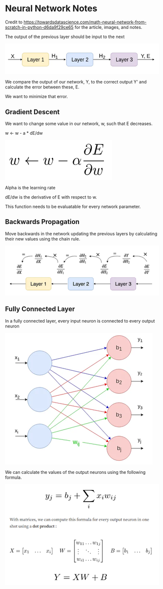 # Neural Network Notes

Credit to https://towardsdatascience.com/math-neural-network-from-scratch-in-python-d6da9f29ce65 for the article, images, and notes.

The output of the previous layer should be input to the next

![Network image](images/image.png)

We compare the output of our network, Y, to the correct output Y' and calculate the error between these, E.

We want to minimize that error.

## Gradient Descent

We want to change some value in our network, w, such that E decreases.

w <- w - a * dE/dw

![Gradient Descent](images/GradientDescent.png)

Alpha is the learning rate

dE/dw is the derivative of E with respect to w.

This function needs to be evaluatable for every network parameter.

## Backwards Propagation

Move backwards in the network updating the previous layers by calculating their new values using the chain rule.

![Back Propagation](images/BackPropagation.png)

## Fully Connected Layer

In a fully connected layer, every input neuron is connected to every output neuron

![Fully Connected](images/FullyConnectLayer.png)

We can calculate the values of the output neurons using the following formula.

![Forward Propagation](images/ForwardPropagation.png)

